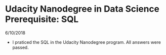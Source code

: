 
# Udacity Nanodegree in Data Science Prerequisite: SQL

6/10/2018
- I praticed the SQL in the Udacity Nanodegree program. All answers were passed.
